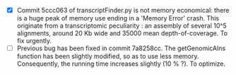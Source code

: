 - [X] Commit 5ccc063 of transcriptFinder.py is not memory economical: there is a huge peak of memory use ending in a 'Memory Error' crash. This originate from a transcriptomic peculiarity : an assembly of several 10^5 alignments, around 20 Kb wide and 35000 mean depth-of-coverage. To fix urgently.
- [ ] Previous bug has been fixed in commit 7a8258cc. The getGenomicAlns function has been slightly modified, so as to use less memory. Consequently, the running time increases slightly (10 % ?). To optimize.
